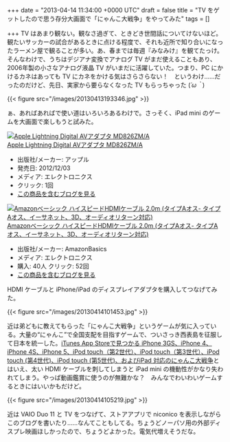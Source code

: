 
+++
date = "2013-04-14 11:34:00 +0000 UTC"
draft = false
title = "TV をゲットしたので思う存分大画面で「にゃんこ大戦争」をやってみた"
tags = []

+++
TV はあまり観ない。観なさ過ぎて、ときどき世間話についてけないほど。観たいサッカーの試合があるときに点ける程度で、それも近所で知り合いになったラーメン屋で観ることが多い。あ、春までは毎週『みなみけ』を観てたっけ。そんなわけで、うちはデジアナ変換でアナログ TV がまだ使えることもあり、2006年製の小さなアナログ液晶 TV がいまだに活躍していた。つまり、PC にかけるカネはあっても TV にカネをかける気はさらさらない！　というわけ……だったのだけど、先日、実家から要らなくなった TV もらっちゃった (*´ω｀*)

{{< figure src="/images/20130413193346.jpg"  >}}

ぁ、あればあればで使い道はいろいろあるわけで。さっそく、iPad mini のゲームを大画面で楽しもうと試みた。<div class="hatena-asin-detail"><a href="http://www.amazon.co.jp/exec/obidos/ASIN/B009WQ9E8C/bestylesnet-22/"><img src="http://ecx.images-amazon.com/images/I/11XucgqyIWL._SL160_.jpg" class="hatena-asin-detail-image" alt="Apple Lightning Digital AVアダプタ MD826ZM/A" title="Apple Lightning Digital AVアダプタ MD826ZM/A"/></a><div class="hatena-asin-detail-info"><a href="http://www.amazon.co.jp/exec/obidos/ASIN/B009WQ9E8C/bestylesnet-22/">Apple Lightning Digital AVアダプタ MD826ZM/A</a><ul><li><span class="hatena-asin-detail-label">出版社/メーカー:</span> アップル</li><li><span class="hatena-asin-detail-label">発売日:</span> 2012/12/03</li><li><span class="hatena-asin-detail-label">メディア:</span> エレクトロニクス</li><li> <span class="hatena-asin-detail-label">クリック</span>: 1回</li><li><a href="http://d.hatena.ne.jp/asin/B009WQ9E8C/bestylesnet-22" target="_blank">この商品を含むブログを見る</a></li></ul></div><div class="hatena-asin-detail-foot"></div></div><div class="hatena-asin-detail"><a href="http://www.amazon.co.jp/exec/obidos/ASIN/B003L1ZYYM/bestylesnet-22/"><img src="http://ecx.images-amazon.com/images/I/417qWBWXqYL._SL160_.jpg" class="hatena-asin-detail-image" alt="Amazonベーシック ハイスピードHDMIケーブル 2.0m (タイプAオス- タイプAオス、イーサネット、3D、オーディオリターン対応)" title="Amazonベーシック ハイスピードHDMIケーブル 2.0m (タイプAオス- タイプAオス、イーサネット、3D、オーディオリターン対応)"/></a><div class="hatena-asin-detail-info"><a href="http://www.amazon.co.jp/exec/obidos/ASIN/B003L1ZYYM/bestylesnet-22/">Amazonベーシック ハイスピードHDMIケーブル 2.0m (タイプAオス- タイプAオス、イーサネット、3D、オーディオリターン対応)</a><ul><li><span class="hatena-asin-detail-label">出版社/メーカー:</span> AmazonBasics</li><li><span class="hatena-asin-detail-label">メディア:</span> エレクトロニクス</li><li><span class="hatena-asin-detail-label">購入</span>: 40人 <span class="hatena-asin-detail-label">クリック</span>: 52回</li><li><a href="http://d.hatena.ne.jp/asin/B003L1ZYYM/bestylesnet-22" target="_blank">この商品を含むブログを見る</a></li></ul></div><div class="hatena-asin-detail-foot"></div></div>HDMI ケーブルと iPhone/iPad のディスプレイアダプタを購入してつなげてみた。

{{< figure src="/images/20130414101453.jpg"  >}}

近は弟どもに教えてもらった「にゃんこ大戦争」というゲームが気に入っている。大量の“にゃんこ”で全国支配を目指すゲームで、ついさっき西表島を征服して日本を統一した。<a href="https://itunes.apple.com/jp/app/nyanko-da-zhan-zheng/id547145938?mt=8">iTunes App Storeで見つかる iPhone 3GS、iPhone 4、iPhone 4S、iPhone 5、iPod touch（第2世代）、iPod touch（第3世代）、iPod touch (第4世代)、iPod touch (第5世代)、およびiPad 対応のにゃんこ大戦争</a>とはいえ、太い HDMI ケーブルを刺してしまうと iPad mini の機動性がかなり失われてしまう。やっぱ動画鑑賞に使うのが無難かな？　みんなでわいわいゲームするときにはいいかもだけど。

{{< figure src="/images/20130414105219.jpg"  >}}

近は VAIO Duo 11 と TV をつなげて、ストアアプリで niconico を表示しながらこのブログを書いたり……なんてこともしてる。ちょうどノーパソ用の外部ディスプレ映画ほしかったので、ちょうどよかった。電気代増えそうだな。


